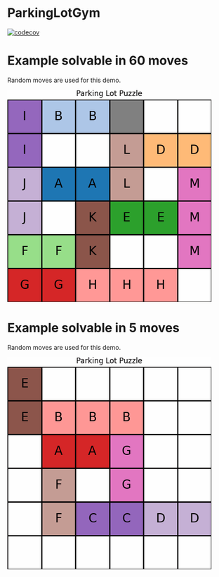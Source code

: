 # ParkingLotGym

[![codecov](https://codecov.io/gh/EvalVis/ParkingLotGym/branch/main/graph/badge.svg)](https://codecov.io/gh/EvalVis/ParkingLotGym)

# Example solvable in 60 moves

Random moves are used for this demo.

![ParkingLot60](images/parking_lot_60.gif)

# Example solvable in 5 moves

Random moves are used for this demo.

![ParkingLot5](images/parking_lot_5.gif)